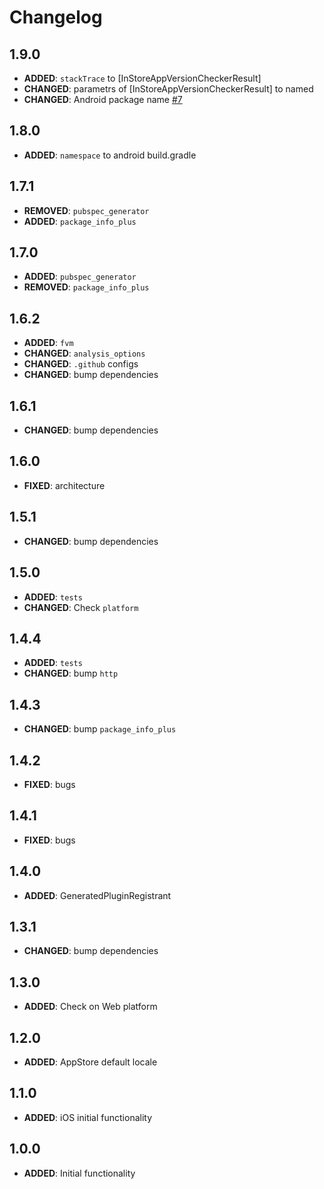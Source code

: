 # Changelog

## 1.9.0
- **ADDED**: `stackTrace` to [InStoreAppVersionCheckerResult]
- **CHANGED**: parametrs of [InStoreAppVersionCheckerResult] to named
- **CHANGED**: Android package name [#7](https://github.com/ziqq/flutter_in_store_app_version_checker/issues/7)


## 1.8.0
- **ADDED**: `namespace` to android build.gradle


## 1.7.1
- **REMOVED**: `pubspec_generator`
- **ADDED**: `package_info_plus`


## 1.7.0
- **ADDED**: `pubspec_generator`
- **REMOVED**: `package_info_plus`


## 1.6.2
- **ADDED**: `fvm`
- **CHANGED**: `analysis_options`
- **CHANGED**: `.github` configs
- **CHANGED**: bump dependencies


## 1.6.1
- **CHANGED**: bump dependencies


## 1.6.0
- **FIXED**: architecture


## 1.5.1
- **CHANGED**: bump dependencies


## 1.5.0
- **ADDED**: `tests`
- **CHANGED**: Check `platform`


## 1.4.4
- **ADDED**: `tests`
- **CHANGED**: bump `http`


## 1.4.3
 - **CHANGED**: bump `package_info_plus`


## 1.4.2
- **FIXED**: bugs


## 1.4.1
- **FIXED**: bugs


## 1.4.0
- **ADDED**: GeneratedPluginRegistrant


## 1.3.1
- **CHANGED**: bump dependencies


## 1.3.0
- **ADDED**: Check on Web platform


## 1.2.0
- **ADDED**: AppStore default locale


## 1.1.0
- **ADDED**: iOS initial functionality


## 1.0.0
- **ADDED**: Initial functionality